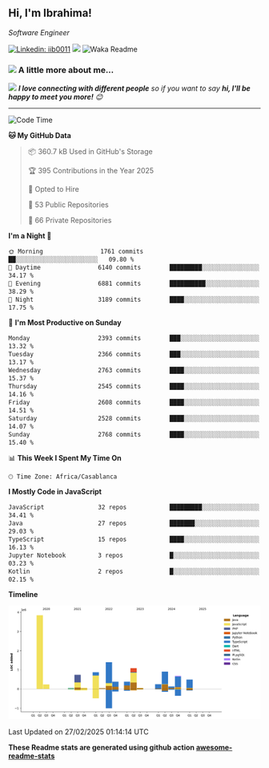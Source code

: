 <h2>Hi, I'm Ibrahima! </h2>
<p><em>Software Engineer 
</em></p>


[![Linkedin: iib0011](https://img.shields.io/badge/-iib0011-blue?style=flat-square&logo=Linkedin&logoColor=white&link=https://www.linkedin.com/in/iib0011/)](https://www.linkedin.com/in/iib0011/)
![](https://visitor-badge.glitch.me/badge?page_id=iib0011)
![Waka Readme](https://github.com/iib0011/iib0011/workflows/Waka%20Readme/badge.svg)


### <img src="https://media.giphy.com/media/VgCDAzcKvsR6OM0uWg/giphy.gif" width="50"> A little more about me...  


<img src="https://media.giphy.com/media/LnQjpWaON8nhr21vNW/giphy.gif" width="60"> <em><b>I love connecting with different people</b> so if you want to say <b>hi, I'll be happy to meet you more!</b> 😊</em>

---
<!--START_SECTION:waka-->
![Code Time](http://img.shields.io/badge/Code%20Time-4%2C435%20hrs%2030%20mins-blue)

**🐱 My GitHub Data** 

> 📦 360.7 kB Used in GitHub's Storage 
 > 
> 🏆 395 Contributions in the Year 2025
 > 
> 💼 Opted to Hire
 > 
> 📜 53 Public Repositories 
 > 
> 🔑 66 Private Repositories 
 > 
**I'm a Night 🦉** 

```text
🌞 Morning                1761 commits        ██░░░░░░░░░░░░░░░░░░░░░░░   09.80 % 
🌆 Daytime                6140 commits        █████████░░░░░░░░░░░░░░░░   34.17 % 
🌃 Evening                6881 commits        ██████████░░░░░░░░░░░░░░░   38.29 % 
🌙 Night                  3189 commits        ████░░░░░░░░░░░░░░░░░░░░░   17.75 % 
```
📅 **I'm Most Productive on Sunday** 

```text
Monday                   2393 commits        ███░░░░░░░░░░░░░░░░░░░░░░   13.32 % 
Tuesday                  2366 commits        ███░░░░░░░░░░░░░░░░░░░░░░   13.17 % 
Wednesday                2763 commits        ████░░░░░░░░░░░░░░░░░░░░░   15.37 % 
Thursday                 2545 commits        ████░░░░░░░░░░░░░░░░░░░░░   14.16 % 
Friday                   2608 commits        ████░░░░░░░░░░░░░░░░░░░░░   14.51 % 
Saturday                 2528 commits        ████░░░░░░░░░░░░░░░░░░░░░   14.07 % 
Sunday                   2768 commits        ████░░░░░░░░░░░░░░░░░░░░░   15.40 % 
```


📊 **This Week I Spent My Time On** 

```text
🕑︎ Time Zone: Africa/Casablanca
```

**I Mostly Code in JavaScript** 

```text
JavaScript               32 repos            █████████░░░░░░░░░░░░░░░░   34.41 % 
Java                     27 repos            ███████░░░░░░░░░░░░░░░░░░   29.03 % 
TypeScript               15 repos            ████░░░░░░░░░░░░░░░░░░░░░   16.13 % 
Jupyter Notebook         3 repos             █░░░░░░░░░░░░░░░░░░░░░░░░   03.23 % 
Kotlin                   2 repos             █░░░░░░░░░░░░░░░░░░░░░░░░   02.15 % 
```



**Timeline**

![Lines of Code chart](https://raw.githubusercontent.com/iib0011/iib0011/master/assets/bar_graph.png)


 Last Updated on 27/02/2025 01:14:14 UTC
<!--END_SECTION:waka-->

**These Readme stats are generated using github action [awesome-readme-stats](https://github.com/iib0011/waka-readme-stats)**
